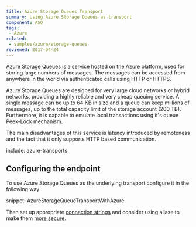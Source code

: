 ```yaml
---
title: Azure Storage Queues Transport
summary: Using Azure Storage Queues as transport
component: ASQ
tags:
 - Azure
related:
 - samples/azure/storage-queues
reviewed: 2017-04-24
---
```


Azure Storage Queues is a service hosted on the Azure platform, used for storing large numbers of messages. The messages can be accessed from anywhere in the world via authenticated calls using HTTP or HTTPS.

Azure Storage Queues are designed for very large cloud networks or hybrid networks, providing a highly reliable and very cheap queuing service. A single message can be up to 64 KB in size and a queue can keep millions of messages, up to the total capacity limit of the storage account (200 TB). Furthermore, it is capable to emulate local transactions using it's queue Peek-Lock mechanism.

The main disadvantages of this service is latency introduced by remoteness and the fact that it only supports HTTP based communication.

include: azure-transports


## Configuring the endpoint

To use Azure Storage Queues as the underlying transport configure it in the following way:

snippet: AzureStorageQueueTransportWithAzure

Then set up appropriate [connection strings](/nservicebus/azure-storage-queues/configuration.md#connection-strings) and consider using aliase to make them [more secure](/nservicebus/azure-storage-queues/configuration.md#connection-strings-using-aliases-for-connection-strings-to-storage-accounts).
